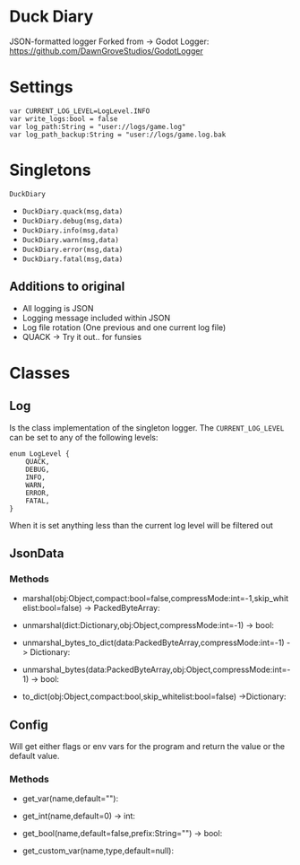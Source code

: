 # Duck Diary
JSON-formatted logger 
Forked from -> Godot Logger: https://github.com/DawnGroveStudios/GodotLogger

# Settings

```
var CURRENT_LOG_LEVEL=LogLevel.INFO
var write_logs:bool = false
var log_path:String = "user://logs/game.log"
var log_path_backup:String = "user://logs/game.log.bak
```

# Singletons
`DuckDiary`
- `DuckDiary.quack(msg,data)`
- `DuckDiary.debug(msg,data)`
- `DuckDiary.info(msg,data)`
- `DuckDiary.warn(msg,data)`
- `DuckDiary.error(msg,data)`
- `DuckDiary.fatal(msg,data)`

## Additions to original
* All logging is JSON
* Logging message included within JSON
* Log file rotation (One previous and one current log file)
* QUACK -> Try it out.. for funsies

# Classes
## Log
Is the class implementation of the singleton logger. The `CURRENT_LOG_LEVEL` can be set to any of the following levels:
```
enum LogLevel {
	QUACK,
	DEBUG,
	INFO,
	WARN,
	ERROR,
	FATAL,
}
```
When it is set anything less than the current log level will be filtered out


## JsonData
### Methods
- marshal(obj:Object,compact:bool=false,compressMode:int=-1,skip_whitelist:bool=false) -> PackedByteArray:

- unmarshal(dict:Dictionary,obj:Object,compressMode:int=-1) -> bool:

- unmarshal_bytes_to_dict(data:PackedByteArray,compressMode:int=-1) -> Dictionary:

- unmarshal_bytes(data:PackedByteArray,obj:Object,compressMode:int=-1) -> bool:

- to_dict(obj:Object,compact:bool,skip_whitelist:bool=false) ->Dictionary:

## Config
Will get either flags or env vars for the program and return the value or the default value.
### Methods

- get_var(name,default=""):

- get_int(name,default=0) -> int:
	
- get_bool(name,default=false,prefix:String="") -> bool:

- get_custom_var(name,type,default=null):
